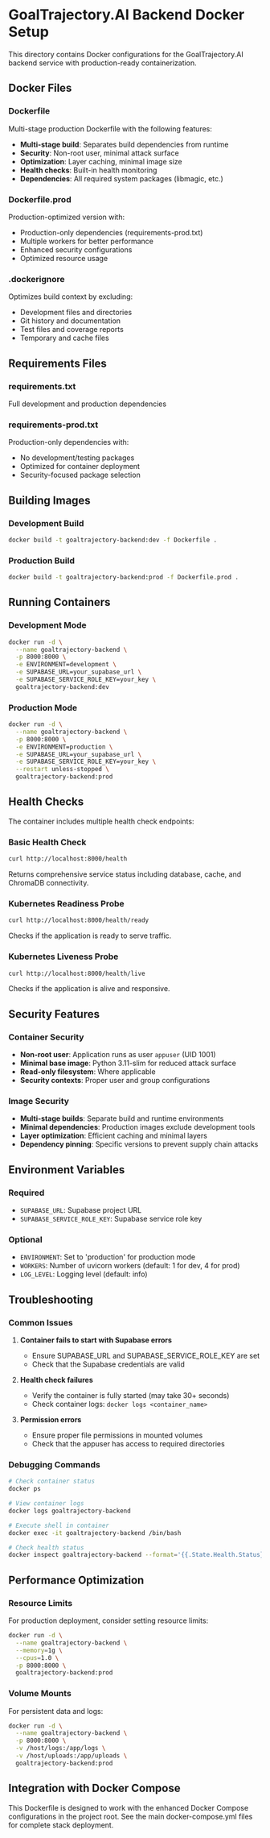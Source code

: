 # GoalTrajectory.AI Backend Docker Setup

This directory contains Docker configurations for the GoalTrajectory.AI backend service with production-ready containerization.

## Docker Files

### Dockerfile
Multi-stage production Dockerfile with the following features:
- **Multi-stage build**: Separates build dependencies from runtime
- **Security**: Non-root user, minimal attack surface
- **Optimization**: Layer caching, minimal image size
- **Health checks**: Built-in health monitoring
- **Dependencies**: All required system packages (libmagic, etc.)

### Dockerfile.prod
Production-optimized version with:
- Production-only dependencies (requirements-prod.txt)
- Multiple workers for better performance
- Enhanced security configurations
- Optimized resource usage

### .dockerignore
Optimizes build context by excluding:
- Development files and directories
- Git history and documentation
- Test files and coverage reports
- Temporary and cache files

## Requirements Files

### requirements.txt
Full development and production dependencies

### requirements-prod.txt
Production-only dependencies with:
- No development/testing packages
- Optimized for container deployment
- Security-focused package selection

## Building Images

### Development Build
```bash
docker build -t goaltrajectory-backend:dev -f Dockerfile .
```

### Production Build
```bash
docker build -t goaltrajectory-backend:prod -f Dockerfile.prod .
```

## Running Containers

### Development Mode
```bash
docker run -d \
  --name goaltrajectory-backend \
  -p 8000:8000 \
  -e ENVIRONMENT=development \
  -e SUPABASE_URL=your_supabase_url \
  -e SUPABASE_SERVICE_ROLE_KEY=your_key \
  goaltrajectory-backend:dev
```

### Production Mode
```bash
docker run -d \
  --name goaltrajectory-backend \
  -p 8000:8000 \
  -e ENVIRONMENT=production \
  -e SUPABASE_URL=your_supabase_url \
  -e SUPABASE_SERVICE_ROLE_KEY=your_key \
  --restart unless-stopped \
  goaltrajectory-backend:prod
```

## Health Checks

The container includes multiple health check endpoints:

### Basic Health Check
```bash
curl http://localhost:8000/health
```
Returns comprehensive service status including database, cache, and ChromaDB connectivity.

### Kubernetes Readiness Probe
```bash
curl http://localhost:8000/health/ready
```
Checks if the application is ready to serve traffic.

### Kubernetes Liveness Probe
```bash
curl http://localhost:8000/health/live
```
Checks if the application is alive and responsive.

## Security Features

### Container Security
- **Non-root user**: Application runs as user `appuser` (UID 1001)
- **Minimal base image**: Python 3.11-slim for reduced attack surface
- **Read-only filesystem**: Where applicable
- **Security contexts**: Proper user and group configurations

### Image Security
- **Multi-stage builds**: Separate build and runtime environments
- **Minimal dependencies**: Production images exclude development tools
- **Layer optimization**: Efficient caching and minimal layers
- **Dependency pinning**: Specific versions to prevent supply chain attacks

## Environment Variables

### Required
- `SUPABASE_URL`: Supabase project URL
- `SUPABASE_SERVICE_ROLE_KEY`: Supabase service role key

### Optional
- `ENVIRONMENT`: Set to 'production' for production mode
- `WORKERS`: Number of uvicorn workers (default: 1 for dev, 4 for prod)
- `LOG_LEVEL`: Logging level (default: info)

## Troubleshooting

### Common Issues

1. **Container fails to start with Supabase errors**
   - Ensure SUPABASE_URL and SUPABASE_SERVICE_ROLE_KEY are set
   - Check that the Supabase credentials are valid

2. **Health check failures**
   - Verify the container is fully started (may take 30+ seconds)
   - Check container logs: `docker logs <container_name>`

3. **Permission errors**
   - Ensure proper file permissions in mounted volumes
   - Check that the appuser has access to required directories

### Debugging Commands

```bash
# Check container status
docker ps

# View container logs
docker logs goaltrajectory-backend

# Execute shell in container
docker exec -it goaltrajectory-backend /bin/bash

# Check health status
docker inspect goaltrajectory-backend --format='{{.State.Health.Status}}'
```

## Performance Optimization

### Resource Limits
For production deployment, consider setting resource limits:

```bash
docker run -d \
  --name goaltrajectory-backend \
  --memory=1g \
  --cpus=1.0 \
  -p 8000:8000 \
  goaltrajectory-backend:prod
```

### Volume Mounts
For persistent data and logs:

```bash
docker run -d \
  --name goaltrajectory-backend \
  -p 8000:8000 \
  -v /host/logs:/app/logs \
  -v /host/uploads:/app/uploads \
  goaltrajectory-backend:prod
```

## Integration with Docker Compose

This Dockerfile is designed to work with the enhanced Docker Compose configurations in the project root. See the main docker-compose.yml files for complete stack deployment.